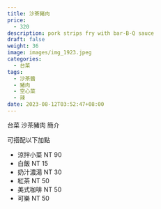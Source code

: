 ```yaml
---
title: 沙茶豬肉
price:
  - 320
description: pork strips fry with bar-B-Q sauce
draft: false
weight: 36
image: images/img_1923.jpeg
categories:
  - 台菜
tags:
  - 沙茶醬
  - 豬肉
  - 空心菜
  - 辣
date: 2023-08-12T03:52:47+08:00
---
```


台菜 沙茶豬肉 簡介

可搭配以下加點

- 涼拌小菜  NT 90
- 白飯 NT 15
- 奶汁濃湯 NT 30
- 紅茶  NT 50
- 美式咖啡 NT 50
- 可樂 NT 50

